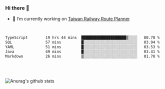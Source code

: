 ### Hi there 👋

- 🔭 I’m currently working on [Taiwan Railway Route Planner](https://github.com/Taiwan-Railway-Route-Planner)

<br/>

<!--START_SECTION:waka-->

```txt
TypeScript        19 hrs 44 mins  ████████████████████▒░░░░   80.78 %
SQL               57 mins         █░░░░░░░░░░░░░░░░░░░░░░░░   03.94 %
YAML              51 mins         █░░░░░░░░░░░░░░░░░░░░░░░░   03.53 %
Java              49 mins         █░░░░░░░░░░░░░░░░░░░░░░░░   03.41 %
Markdown          26 mins         ▒░░░░░░░░░░░░░░░░░░░░░░░░   01.78 %
```

<!--END_SECTION:waka-->

<br/>
<br/>

![Anurag's github stats](https://github-readme-stats.vercel.app/api?username=DepickereSven&show_icons=true&theme=tokyonight)



<!--
**DepickereSven/DepickereSven** is a ✨ _special_ ✨ repository because its `README.md` (this file) appears on your GitHub profile.

Here are some ideas to get you started:

- 🔭 I’m currently working on ...
- 🌱 I’m currently learning ...
- 👯 I’m looking to collaborate on ...
- 🤔 I’m looking for help with ...
- 💬 Ask me about ...
- 📫 How to reach me: ...
- 😄 Pronouns: ...
- ⚡ Fun fact: ...
-->
